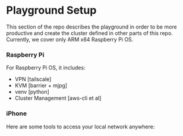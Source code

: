 # Playground Setup
This section of the repo describes the playground in order to be more productive and create the cluster defined in other parts of this repo. Currently, we cover only ARM x64 Raspberry Pi OS.


### Raspberry Pi
For Raspberry Pi OS, it includes:
- VPN [tailscale]
- KVM [barrier + mjpg]
- venv [python]
- Cluster Management [aws-cli et al]


### iPhone
Here are some tools to access your local network anywhere:
